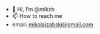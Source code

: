 - 👋 Hi, I’m @mikzb
- 📫 How to reach me
-   email: mikolajzabski@gmail.com

<!---
mikzb/mikzb is a ✨ special ✨ repository because its `README.md` (this file) appears on your GitHub profile.
You can click the Preview link to take a look at your changes.
--->
